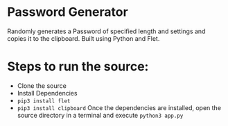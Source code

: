 # Password Generator

Randomly generates a Password of specified length and settings and copies it to the clipboard.
Built using Python and Flet.


# Steps to run the source:
- Clone the source
- Install Dependencies
- `pip3 install flet`
- `pip3 install clipboard`
Once the dependencies are installed, open the source directory in a terminal and execute
`python3 app.py`
